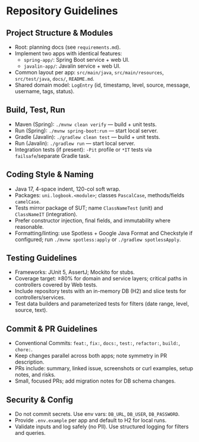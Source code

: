 # Repository Guidelines

## Project Structure & Modules
- Root: planning docs (see `requirements.md`).
- Implement two apps with identical features:
  - `spring-app/`: Spring Boot service + web UI.
  - `javalin-app/`: Javalin service + web UI.
- Common layout per app: `src/main/java`, `src/main/resources`, `src/test/java`, `docs/`, `README.md`.
- Shared domain model: `LogEntry` (id, timestamp, level, source, message, username, tags, status).

## Build, Test, Run
- Maven (Spring): `./mvnw clean verify` — build + unit tests.
- Run (Spring): `./mvnw spring-boot:run` — start local server.
- Gradle (Javalin): `./gradlew clean test` — build + unit tests.
- Run (Javalin): `./gradlew run` — start local server.
- Integration tests (if present): `-Pit` profile or `*IT` tests via `failsafe`/separate Gradle task.

## Coding Style & Naming
- Java 17, 4-space indent, 120-col soft wrap.
- Packages: `uni.logbook.<module>`; classes `PascalCase`, methods/fields `camelCase`.
- Tests mirror package of SUT; name `ClassNameTest` (unit) and `ClassNameIT` (integration).
- Prefer constructor injection, final fields, and immutability where reasonable.
- Formatting/linting: use Spotless + Google Java Format and Checkstyle if configured; run `./mvnw spotless:apply` or `./gradlew spotlessApply`.

## Testing Guidelines
- Frameworks: JUnit 5, AssertJ; Mockito for stubs.
- Coverage target: ≥80% for domain and service layers; critical paths in controllers covered by Web tests.
- Include repository tests with an in-memory DB (H2) and slice tests for controllers/services.
- Test data builders and parameterized tests for filters (date range, level, source, text).

## Commit & PR Guidelines
- Conventional Commits: `feat:`, `fix:`, `docs:`, `test:`, `refactor:`, `build:`, `chore:`.
- Keep changes parallel across both apps; note symmetry in PR description.
- PRs include: summary, linked issue, screenshots or curl examples, setup notes, and risks.
- Small, focused PRs; add migration notes for DB schema changes.

## Security & Config
- Do not commit secrets. Use env vars: `DB_URL`, `DB_USER`, `DB_PASSWORD`.
- Provide `.env.example` per app and default to H2 for local runs.
- Validate inputs and log safely (no PII). Use structured logging for filters and queries.
